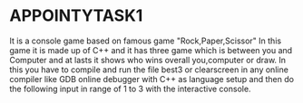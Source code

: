 # APPOINTYTASK1
It is a console game based on famous game "Rock,Paper,Scissor" 
In this game it is made up of C++ and it has three game which is between you and Computer and at lasts it shows who wins overall you,computer or draw.
In this you have to compile and run the file best3 or clearscreen in any online compiler like GDB online debugger with C++ as language setup and then do the following input in range of 1 to 3 with the interactive console.
